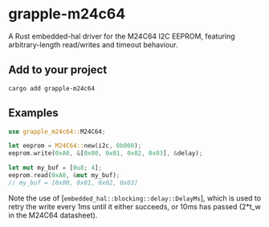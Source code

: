 # grapple-m24c64
A Rust embedded-hal driver for the M24C64 I2C EEPROM, featuring arbitrary-length read/writes and timeout behaviour.

## Add to your project
```
cargo add grapple-m24c64
```

## Examples
```rust
use grapple_m24c64::M24C64;

let eeprom = M24C64::new(i2c, 0b000);
eeprom.write(0xA0, &[0x00, 0x01, 0x02, 0x03], &delay);

let mut my_buf = [0u8; 4];
eeprom.read(0xA0, &mut my_buf);
// my_buf = [0x00, 0x01, 0x02, 0x03]
```

Note the use of [`embedded_hal::blocking::delay::DelayMs`], which is used to retry the write every 1ms until it either succeeds, or 10ms has passed (2*t_w in the M24C64 datasheet).